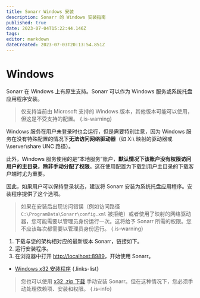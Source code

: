 ```yaml
---
title: Sonarr Windows 安装
description: Sonarr 的 Windows 安装指南
published: true
date: 2023-07-04T15:22:44.146Z
tags: 
editor: markdown
dateCreated: 2023-07-03T20:13:54.851Z
---
```


# Windows

Sonarr 在 Windows 上有原生支持。Sonarr 可以作为 Windows 服务或系统托盘应用程序安装。

> 仅支持当前由 Microsoft 支持的 Windows 版本，其他版本可能可以使用，但这是不受支持的配置。
{.is-warning}

Windows 服务在用户未登录时也会运行，但是需要特别注意，因为 Windows 服务在没有特殊配置的情况下**无法访问网络驱动器**（如 X:\ 映射的驱动器或 \\\server\share UNC 路径）。

此外，Windows 服务使用的是“本地服务”账户，**默认情况下该账户没有权限访问用户的主目录，除非手动分配了权限**。这在使用配置为下载到用户主目录的下载客户端时尤为重要。

因此，如果用户可以保持登录状态，建议将 Sonarr 安装为系统托盘应用程序。安装程序提供了这个选项。

> 如果在安装后出现访问错误（例如访问路径 `C:\ProgramData\Sonarr\config.xml` 被拒绝）或者使用了映射的网络驱动器，您可能需要以管理员身份运行一次。这将给予 Sonarr 所需的权限。您不应该每次都需要以管理员身份运行。
{.is-warning}

1. 下载与您的架构相对应的最新版本 Sonarr，链接如下。
1. 运行安装程序。
1. 在浏览器中打开 <http://localhost:8989>，开始使用 Sonarr。

- [Windows x32 安装程序](https://services.sonarr.tv/v1/download/main/latest?version=3&os=windows&installer=true)
{.links-list}

> 您也可以使用 [x32 .zip 下载](https://services.sonarr.tv/v1/download/main/latest?version=3&os=windows) 手动安装 Sonarr。但在这种情况下，您必须手动处理依赖项、安装和权限。
{.is-info}